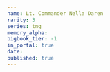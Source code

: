 ```yaml
---
name: Lt. Commander Nella Daren
rarity: 3
series: tng
memory_alpha:
bigbook_tier: -1
in_portal: true
date:
published: true
---
```



